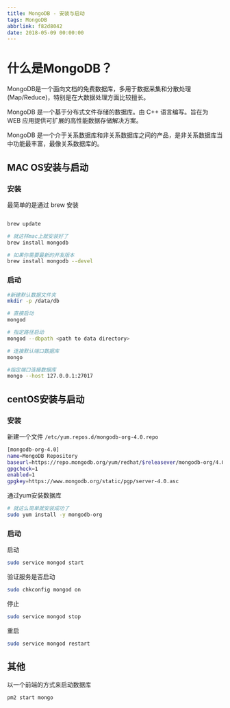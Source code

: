 ```yaml
---
title: MongoDB - 安装与启动
tags: MongoDB
abbrlink: f82d8042
date: 2018-05-09 00:00:00
---
```


什么是MongoDB？
==============

MongoDB是一个面向文档的免费数据库，多用于数据采集和分散处理(Map/Reduce)，特别是在大数据处理方面比较擅长。

MongoDB 是一个基于分布式文件存储的数据库。由 C++ 语言编写。旨在为 WEB 应用提供可扩展的高性能数据存储解决方案。

MongoDB 是一个介于关系数据库和非关系数据库之间的产品，是非关系数据库当中功能最丰富，最像关系数据库的。


## MAC OS安装与启动

### 安装
最简单的是通过 brew 安装
```bash

brew update

# 就这样mac上就安装好了
brew install mongodb

# 如果你需要最新的开发版本
brew install mongodb --devel
```

### 启动
```bash
#新建默认数据文件夹
mkdir -p /data/db

# 直接启动
mongod

# 指定路径启动
mongod --dbpath <path to data directory>

# 连接默认端口数据库
mongo

#指定端口连接数据库
mongo --host 127.0.0.1:27017
```

## centOS安装与启动

### 安装

新建一个文件 `/etc/yum.repos.d/mongodb-org-4.0.repo `
```bash
[mongodb-org-4.0]
name=MongoDB Repository
baseurl=https://repo.mongodb.org/yum/redhat/$releasever/mongodb-org/4.0/x86_64/
gpgcheck=1
enabled=1
gpgkey=https://www.mongodb.org/static/pgp/server-4.0.asc
```


通过yum安装数据库
```bash
# 就这么简单就安装成功了
sudo yum install -y mongodb-org
```
### 启动

启动
```bash
sudo service mongod start
```

验证服务是否启动
```bash
sudo chkconfig mongod on
```

停止
```bash
sudo service mongod stop
```

重启
```bash
sudo service mongod restart
```

## 其他
以一个前端的方式来启动数据库
```bash
pm2 start mongo
```